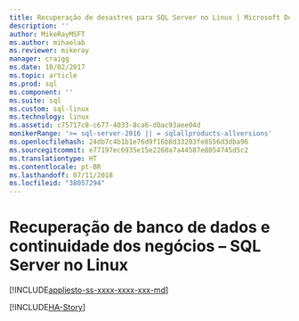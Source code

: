 ```yaml
---
title: Recuperação de desastres para SQL Server no Linux | Microsoft Docs
description: ''
author: MikeRayMSFT
ms.author: mihaelab
ms.reviewer: mikeray
manager: craigg
ms.date: 10/02/2017
ms.topic: article
ms.prod: sql
ms.component: ''
ms.suite: sql
ms.custom: sql-linux
ms.technology: linux
ms.assetid: c75717c8-c677-4033-8ca6-d0ac93aee04d
monikerRange: '>= sql-server-2016 || = sqlallproducts-allversions'
ms.openlocfilehash: 24db7c4b1b1e76d9f16b8d33203fe8556d3dba96
ms.sourcegitcommit: e77197ec6935e15e2260a7a44587e8054745d5c2
ms.translationtype: HT
ms.contentlocale: pt-BR
ms.lasthandoff: 07/11/2018
ms.locfileid: "38057294"
---
```

# <a name="business-continuity-and-database-recovery---sql-server-on-linux"></a>Recuperação de banco de dados e continuidade dos negócios – SQL Server no Linux

[!INCLUDE[appliesto-ss-xxxx-xxxx-xxx-md](../includes/appliesto-ss-xxxx-xxxx-xxx-md.md)]

[!INCLUDE[HA-Story](../includes/sql-server-ha-story.md)]
